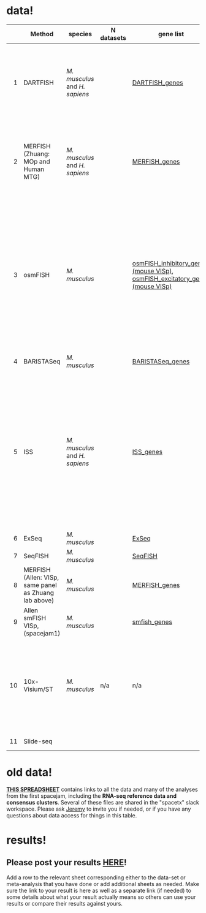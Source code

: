 # data!
| | Method |species| N datasets|gene list|spot table| cell x gene | notes|
| ----: | ---- | ---- | ---- | ---- | ---- | --- | --- |
| 1 |DARTFISH| *M. musculus* and *H. sapiens*| | [DARTFISH_genes](https://github.com/spacetx-spacejam/data/blob/master/gene_lists/DARTFISH_genes.csv)|[SpotTable Human 1 (frontal cortex)](https://s3.amazonaws.com/starfish.data.spacetx/spacejam2/DARTFISH/DARTFISH_DecodedSpots_Hs_FCtx_20180122.csv) [SpotTable Human 2 (occipital cortex)](https://s3.amazonaws.com/starfish.data.spacetx/spacejam2/DARTFISH/DARTFISH_DecodedSpots_Hs_OCtx_20180122.csv),  [SpotTable Mouse 1](https://s3.amazonaws.com/starfish.data.spacetx/spacejam2/DARTFISH/DARTFISH_DecodedSpots_Mm_20190513.csv)|[CellxGene Human (frontal cortex) 1](https://s3.amazonaws.com/starfish.data.spacetx/spacejam2/DARTFISH/DARTFISH_CellxGene_Hs_FCtx_20180122_T.csv),  [CellxGene Human 2 (occipital cortex)](https://s3.amazonaws.com/starfish.data.spacetx/spacejam2/DARTFISH/DARTFISH_CellxGene_Hs_OCtx_20180122_T.csv) [CellxGene Mouse 1](https://s3.amazonaws.com/starfish.data.spacetx/spacejam2/DARTFISH/DARTFISH_CellxGene_Mm_20190513_T.csv) | *xy in mouse should be multiplied by 0.144 to get microns*
| 2 |MERFISH (Zhuang: MOp and Human MTG) | *M. musculus* and *H. sapiens*| | [MERFISH_genes](https://github.com/spacetx-spacejam/data/blob/master/gene_lists/MERFISH_genes.csv)|[human spot locations 1 (MTG)](https://s3.amazonaws.com/starfish.data.spacetx/spacejam2/MERFISH_zhuang_lab_MOp/barcodes_287gene_0113_hMTG.csv) [human spot locations 2 (MTG)](https://s3.amazonaws.com/starfish.data.spacetx/spacejam2/MERFISH_zhuang_lab_MOp/barcodes_287gene_0103_hMTG.csv) [human barcode-gene conversion](https://s3.amazonaws.com/starfish.data.spacetx/spacejam2/MERFISH_zhuang_lab_MOp/hMTGE_barcode_id_to_geneName_conversion.csv)  | [file with S3 locations (Mouse, primary motor cortex)](https://s3.amazonaws.com/starfish.data.spacetx/spacejam2/MERFISH_zhuang_lab_MOp/file_list.csv) | [DAPI_image_for_0103](https://s3.amazonaws.com/starfish.data.spacetx/spacejam2/MERFISH_zhuang_lab_MOp/mosaic_287gene_0103_hMTG.tif)
| 3 |osmFISH| *M. musculus*| | [osmFISH_inhibitory_genes (mouse VISp)](https://github.com/spacetx-spacejam/data/blob/master/gene_lists/osmFISH_inhibitory_genes.csv), [osmFISH_excitatory_genes (mouse VISp)](https://github.com/spacetx-spacejam/data/blob/master/gene_lists/osmFISH_excitatory_genes.csv)|[SpotTable Mouse VISp Excitatory 0](https://s3.amazonaws.com/starfish.data.spacetx/spacejam2/osmfish/osmFISH_counts_excitatory_roi_0.csv),  [SpotTable Mouse VISp Excitatory 1](https://s3.amazonaws.com/starfish.data.spacetx/spacejam2/osmfish/osmFISH_counts_excitatory_roi_1.csv), [SpotTable Mouse VISp Inhibitory 0](https://s3.amazonaws.com/starfish.data.spacetx/spacejam2/osmfish/osmFISH_counts_inhibitory_roi_0.csv), [SpotTable Mouse VISp Inhibitory 1](https://s3.amazonaws.com/starfish.data.spacetx/spacejam2/osmfish/osmFISH_counts_inhibitory_roi_1.csv)|*needs segmentation!*|[DAPI_excitatory_roi1_0-125_126-219](https://www.dropbox.com/s/0jpy2vnkjx9ppuj/DAPI_Excitatory_roi1_0-125_roi_126-219.zip?dl=0),[PolyT_excitatory_roi1_0-125_126-219](https://www.dropbox.com/s/ru0n11y2cfa88xu/PolyT_Excitatory_roi1_0-125_roi_126-219.zip?dl=0)
| 4 |BARISTASeq| *M. musculus*| | [BARISTASeq_genes](https://github.com/spacetx-spacejam/data/blob/master/gene_lists/BARISTASEQ_genes.csv)|[SpotTable Mouse VISp](https://s3.amazonaws.com/starfish.data.spacetx/spacejam2/BARISTASEQ/all_spots.csv)|[CellxGene Mouse VISp](https://s3.amazonaws.com/starfish.data.spacetx/spacejam2/BARISTASEQ/cell_by_gene.csv)
| 5 |ISS| *M. musculus* and *H. sapiens*| | [ISS_genes](https://github.com/spacetx-spacejam/data/blob/master/gene_lists/ISS_genes.csv)|[SpotTable Human 1 MTG(FOVs 540)](https://drive.google.com/file/d/17BaHMKY8k96wr8IPmrbN1McfX3_8PIZx/view) [SpotTable Mouse 1 VISp (FOVs 704)](https://drive.google.com/file/d/1OSGKWvO2E8Foq74_9h9vhnlbZ8CQtuDT/view) [SpotTable Human MTG 2 (FOVs 460)](https://s3.amazonaws.com/starfish.data.spacetx/spacejam2/ISS/ISS_1_spot_table.csv) [SpotTable Mouse VISp 2 (FOVs 140)](https://s3.amazonaws.com/starfish.data.spacetx/spacejam2/ISS/ISS_2_spot_table.csv) [SpotTable Mouse VISp 3 (FOVs 143)](https://s3.amazonaws.com/starfish.data.spacetx/spacejam2/ISS/ISS_3_spot_table.csv)|* needs segmentation! the spottable is given in in um, pixels conversion factor 0.1625*|[DAPI Human 1 (FOVs 540)](https://drive.google.com/open?id=1tSpLXelKKVdU9zgN1neED6sVmz7Fc2fy) [DAPI Mouse 1 (FOVs 704)](https://drive.google.com/open?id=1ugNjkV5nDKcbh1T_SfiHtjnVEBiEhIMD) [DAPI Human 2 (FOVs 460)](https://drive.google.com/open?id=1kAULmZOgPIMLnRd65nyhlePk6odfqYg_) [DAPI Mouse 2 (FOVs 140)](https://drive.google.com/open?id=1-kcj90nSz9tEZLrUmCXjyuiZSOrs4_fW) [DAPI Mouse 3 (FOVs 143)](https://drive.google.com/open?id=1XaywNyWeHF2U9vKX0i0xxmdVD6zvFY3S)
| 6 |ExSeq| *M. musculus*| | [ExSeq](https://github.com/spacetx-spacejam/data/blob/master/gene_lists/exseq_genes.csv)||[CellxGene Table mouse](https://s3.amazonaws.com/starfish.data.spacetx/spacejam2/ExSeq/cellxgene.csv)||*...working on it...*
| 7 |SeqFISH| *M. musculus*| | [SeqFISH](https://github.com/spacetx-spacejam/data/blob/master/gene_lists/seqfish_genes.csv)|||*...working on it...*
| 8 |MERFISH (Allen: VISp, same panel as Zhuang lab above) | *M. musculus*| | [MERFISH_genes](https://github.com/spacetx-spacejam/data/blob/master/gene_lists/MERFISH_genes.csv)|[SpotTable Mouse VISp](https://s3.amazonaws.com/starfish.data.spacetx/spacejam2/MERFISH_Allen_VISp/spot_table.csv)|[CellxGene Mouse VISp](https://s3.amazonaws.com/starfish.data.spacetx/spacejam2/MERFISH_Allen_VISp/1001844875_2_output_dataframe.csv)
|9|Allen smFISH VISp, (spacejam1)|*M. musculus*||[smfish_genes](https://s3.amazonaws.com/starfish.data.spacetx/spacejam2/smFISH_Allen/gene_list.csv)|[SpotTable Mouse VISp](https://s3.amazonaws.com/starfish.data.spacetx/spacejam2/smFISH_Allen/smFISH_MCT_CZI_Panel_0_spot_table.csv)||[nucleus segmentation (geojson)](https://s3.amazonaws.com/starfish.data.spacetx/spacejam2/smFISH_Allen/SongLinROIS_deduplicated.json)
|10|10x-Visium/ST| *M. musculus*|n/a|n/a|[observation x gene table 1](https://s3.amazonaws.com/starfish.data.spacetx/spacejam2/spatial-transcriptomics-alma/Allen-1-count-matrix.tsv.gz), [observation x gene table 2](https://s3.amazonaws.com/starfish.data.spacetx/spacejam2/spatial-transcriptomics-alma/Allen-2-count-matrix.tsv.gz), [observation x gene table 3](https://s3.amazonaws.com/starfish.data.spacetx/spacejam2/spatial-transcriptomics-alma/Allen-3-count-matrix.tsv.gz), [observation x gene table 4](https://s3.amazonaws.com/starfish.data.spacetx/spacejam2/spatial-transcriptomics-alma/Allen-4-count-matrix.tsv.gz)||*each file is a gzipped tsv* [Example analysis](https://github.com/almaan/spacetx)
|11|Slide-seq||||||*have lots of data, need help wrangling!*

# old data!
[**THIS SPREADSHEET**](https://docs.google.com/spreadsheets/d/1CN7kn8ELg9dhVPDkeb7JB02NYYTNUEqfaKkO40yWDzM/edit?usp=sharing) contains links to all the data and many of the analyses from the first spacejam, including the **RNA-seq reference data and consensus clusters**.  Several of these files are shared in the "spacetx" slack workspace.  Please ask [Jeremy](mailto:jeremym@alleninstitute.org) to invite you if needed, or if you have any questions about data access for things in this table.

# results!
## Please post your results [**HERE**](https://docs.google.com/spreadsheets/d/1Y_TapftVtEOo5JMtndVqct1lTw0hQOau35aPtdSjsTE/edit?usp=sharing)!
Add a row to the relevant sheet corresponding either to the data-set or meta-analysis that you have done or add additional sheets as needed.  Make sure the link to your result is here as well as a separate link (if needed) to some details about what your result actually means so others can use your results or compare their results against yours.
